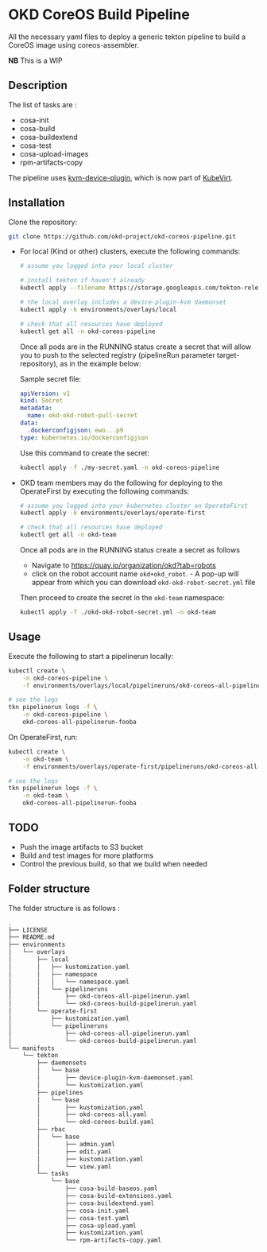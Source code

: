 # OKD CoreOS Build Pipeline

All the necessary yaml files to deploy a generic tekton pipeline to build a CoreOS image using coreos-assembler.

**NB** This is a WIP

## Description

The list of tasks are :
* cosa-init
* cosa-build
* cosa-buildextend
* cosa-test
* cosa-upload-images
* rpm-artifacts-copy

The pipeline uses [kvm-device-plugin](https://github.com/cgwalters/kvm-device-plugin),
which is now part of [KubeVirt](https://github.com/kubevirt).

## Installation

Clone the repository:

```bash
git clone https://github.com/okd-project/okd-coreos-pipeline.git
```

* For local (Kind or other) clusters, execute the following commands:
    ```bash
    # assume you logged into your local cluster

    # install tekton if haven't already
    kubectl apply --filename https://storage.googleapis.com/tekton-releases/pipeline/latest/release.yaml

    # the local overlay includes a device-plugin-kvm daemonset
    kubectl apply -k environments/overlays/local

    # check that all resources have deployed
    kubectl get all -n okd-coreos-pipeline
    ```

    Once all pods are in the RUNNING status create a secret that will allow you to push to the selected
    registry (pipelineRun parameter target-repository), as in the example below:

    Sample secret file:

    ```yaml
    apiVersion: v1
    kind: Secret
    metadata:
      name: okd-okd-robot-pull-secret
    data:
      .dockerconfigjson: ewo...p9
    type: kubernetes.io/dockerconfigjson
    ```

    Use this command to create the secret:
    ```bash
    kubectl apply -f ./my-secret.yaml -n okd-coreos-pipeline
    ```


* OKD team members may do the following for deploying to the OperateFirst by executing the following commands:
    ```bash
    # assume you logged into your kubernetes cluster on OperateFirst
    kubectl apply -k environments/overlays/operate-first

    # check that all resources have deployed
    kubectl get all -n okd-team
    ```
    Once all pods are in the RUNNING status create a secret  as follows
    - Navigate to https://quay.io/organization/okd?tab=robots 
    - click on the robot account name `okd+okd_robot`. - A pop-up will appear from which you can download `okd-okd-robot-secret.yml` file
    
    Then proceed to create the secret in the `okd-team` namespace:
    ```bash
    kubectl apply -f ./okd-okd-robot-secret.yml -n okd-team
    ```

## Usage

Execute the following to start a pipelinerun locally:

```bash
kubectl create \
    -n okd-coreos-pipeline \
    -f environments/overlays/local/pipelineruns/okd-coreos-all-pipelinerun.yaml

# see the logs
tkn pipelinerun logs -f \
    -n okd-coreos-pipeline \
    okd-coreos-all-pipelinerun-fooba
```

On OperateFirst, run:
```bash
kubectl create \
    -n okd-team \
    -f environments/overlays/operate-first/pipelineruns/okd-coreos-all-pipelinerun.yaml

# see the logs
tkn pipelinerun logs -f \
    -n okd-team \
    okd-coreos-all-pipelinerun-fooba
```

## TODO

* Push the image artifacts to S3 bucket
* Build and test images for more platforms
* Control the previous build, so that we build when needed

## Folder structure

The folder structure is as follows :

```bash
.
├── LICENSE
├── README.md
├── environments
│   └── overlays
│       ├── local
│       │   ├── kustomization.yaml
│       │   ├── namespace
│       │   │   └── namespace.yaml
│       │   └── pipelineruns
│       │       ├── okd-coreos-all-pipelinerun.yaml
│       │       └── okd-coreos-build-pipelinerun.yaml
│       └── operate-first
│           ├── kustomization.yaml
│           └── pipelineruns
│               ├── okd-coreos-all-pipelinerun.yaml
│               └── okd-coreos-build-pipelinerun.yaml
└── manifests
    └── tekton
        ├── daemonsets
        │   └── base
        │       ├── device-plugin-kvm-daemonset.yaml
        │       └── kustomization.yaml
        ├── pipelines
        │   └── base
        │       ├── kustomization.yaml
        │       ├── okd-coreos-all.yaml
        │       └── okd-coreos-build.yaml
        ├── rbac
        │   └── base
        │       ├── admin.yaml
        │       ├── edit.yaml
        │       ├── kustomization.yaml
        │       └── view.yaml
        └── tasks
            └── base
                ├── cosa-build-baseos.yaml
                ├── cosa-build-extensions.yaml
                ├── cosa-buildextend.yaml
                ├── cosa-init.yaml
                ├── cosa-test.yaml
                ├── cosa-upload.yaml
                ├── kustomization.yaml
                └── rpm-artifacts-copy.yaml

```
